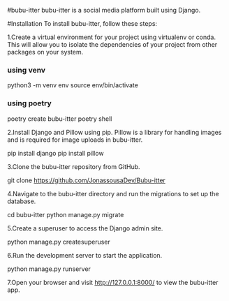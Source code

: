 #bubu-itter
bubu-itter is a social media platform built using Django.

#Installation
To install bubu-itter, follow these steps:

1.Create a virtual environment for your project using virtualenv or conda. This will allow you to isolate the dependencies of your project from other packages on your system.

### using venv
python3 -m venv env
source env/bin/activate

### using poetry
poetry create bubu-itter
poetry shell


2.Install Django and Pillow using pip. Pillow is a library for handling images and is required for image uploads in bubu-itter.

pip install django
pip install pillow


3.Clone the bubu-itter repository from GitHub.

git clone https://github.com/JonassousaDev/Bubu-itter

4.Navigate to the bubu-itter directory and run the migrations to set up the database.

cd bubu-itter
python manage.py migrate

5.Create a superuser to access the Django admin site.

python manage.py createsuperuser

6.Run the development server to start the application.

python manage.py runserver

7.Open your browser and visit http://127.0.0.1:8000/ to view the bubu-itter app.
